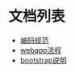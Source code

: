 # 文档列表

- [编码规范](https://github.com/Andals/vine-doc/blob/master/coding-standard.md)
- [webapp流程](https://github.com/Andals/vine-doc/blob/master/webapp-process.md)
- [bootstrap说明](https://github.com/Andals/vine-doc/blob/master/bootstrap-process.md)

